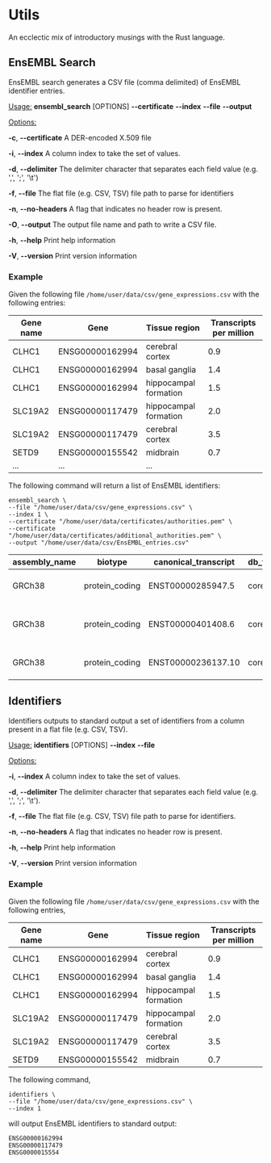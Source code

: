 # Utils
An ecclectic mix of introductory musings with the Rust language.

## EnsEMBL Search
EnsEMBL search generates a CSV file (comma delimited) of EnsEMBL identifier entries.

<ins>Usage:</ins> **ensembl_search** [OPTIONS] **--certificate** <certificates> **--index** <index> **--file** <file> **--output** <output>

<ins>Options:</ins>

  **-c**, **--certificate** <certificates>  A DER-encoded X.509 file

  **-i**, **--index** <index>               A column index to take the set of values.
 
  **-d**, **--delimiter** <delimiter>       The delimiter character that separates each field value (e.g. ',', ';', '\t')
 
  **-f**, **--file** <file>                 The flat file (e.g. CSV, TSV) file path to parse for identifiers
 
  **-n**, **--no-headers**                  A flag that indicates no header row is present.
 
  **-O**, **--output** <output>             The output file name and path to write a CSV file.

  **-h**, **--help**                        Print help information

  **-V**, **--version**                     Print version information
### Example
Given the following file `/home/user/data/csv/gene_expressions.csv` with the following entries:

| Gene name | Gene | Tissue region | Transcripts per million |
| --- | --- | --- | --- |
|CLHC1|ENSG00000162994|cerebral cortex|0.9|
|CLHC1|ENSG00000162994|basal ganglia|1.4|
|CLHC1|ENSG00000162994|hippocampal formation|1.5|
|SLC19A2|ENSG00000117479|hippocampal formation|2.0|
|SLC19A2|ENSG00000117479|cerebral cortex|3.5|
|SETD9|ENSG00000155542|midbrain|0.7|
|...|...|...|

The following command will return a list of EnsEMBL identifiers:

```
ensembl_search \
--file "/home/user/data/csv/gene_expressions.csv" \
--index 1 \
--certificate "/home/user/data/certificates/authorities.pem" \
--certificate "/home/user/data/certificates/additional_authorities.pem" \
--output "/home/user/data/csv/EnsEMBL_entries.csv"
```

| assembly_name | biotype | canonical_transcript | db_type | description | display_name | dna | end | id | logic_name | object_type | seq_region_name | source | species | start | strand | version |
| --- | --- | --- | --- | --- | --- | --- | --- | --- | --- | --- | --- | --- | --- | --- | --- | --- |
|GRCh38|protein_coding|ENST00000285947.5|core|SET domain containing 9 [Source:HGNC Symbol;Acc:HGNC:28508]|SETD9|GACAGCCGT...|56925532|ENSG00000155542|ensembl_havana_gene_homo_sapiens|Gene|5|ensembl_havana|homo_sapiens|56909260|1|12|
|GRCh38|protein_coding|ENST00000401408.6|core|clathrin heavy chain linker domain containing 1 [Source:HGNC Symbol;Acc:HGNC:26453]|CLHC1|TTTTTATGT...|55232563|ENSG00000162994|ensembl_havana_gene_homo_sapiens|Gene|2|ensembl_havana|homo_sapiens|55172547|-1|16
|GRCh38|protein_coding|ENST00000236137.10|core|solute carrier family 19 member 2 [Source:HGNC Symbol;Acc:HGNC:10938]|SLC19A2|TTTGATTAA...|169485944|ENSG00000117479|ensembl_havana_gene_homo_sapiens|Gene|1|ensembl_havana|homo_sapiens|169463909|-1|15|

## Identifiers
Identifiers outputs to standard output a set of identifiers from a column present in a flat file (e.g. CSV, TSV).

<ins>Usage:</ins> **identifiers** [OPTIONS] **--index** <index> **--file** <file>

<ins>Options:</ins>

  **-i**, **--index** <index>          A column index to take the set of values.      

  **-d**, **--delimiter** <delimiter>  The delimiter character that separates each field value (e.g. ',', ';', '\t').
 
  **-f**, **--file** <file>            The flat file (e.g. CSV, TSV) file path to parse for identifiers.
 
  **-n**, **--no-headers**             A flag that indicates no header row is present.  
  
  **-h**, **--help**                   Print help information

  **-V**, **--version**                Print version information
### Example
Given the following file `/home/user/data/csv/gene_expressions.csv` with the following entries,

| Gene name | Gene | Tissue region | Transcripts per million |
| --- | --- | --- | --- |
|CLHC1|ENSG00000162994|cerebral cortex|0.9|
|CLHC1|ENSG00000162994|basal ganglia|1.4|
|CLHC1|ENSG00000162994|hippocampal formation|1.5|
|SLC19A2|ENSG00000117479|hippocampal formation|2.0|
|SLC19A2|ENSG00000117479|cerebral cortex|3.5|
|SETD9|ENSG00000155542|midbrain|0.7|

The following command,

```
identifiers \
--file "/home/user/data/csv/gene_expressions.csv" \
--index 1
```

will output EnsEMBL identifiers to standard output:

```
ENSG00000162994
ENSG00000117479
ENSG0000015554
```